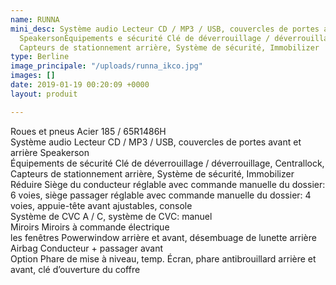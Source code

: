 ```yaml
---
name: RUNNA
mini_desc: Système audio Lecteur CD / MP3 / USB, couvercles de portes avant et arrière
  SpeakersonÉquipements e sécurité Clé de déverrouillage / déverrouillage, ntrallock,
  Capteurs de stationnement arrière, Système de sécurité, Immobilizer
type: Berline
image_principale: "/uploads/runna_ikco.jpg"
images: []
date: 2019-01-19 00:20:09 +0000
layout: produit

---
```

Roues et pneus	Acier 185 / 65R1486H  
Système audio	Lecteur CD / MP3 / USB, couvercles de portes avant et arrière Speakerson  
Équipements de sécurité	Clé de déverrouillage / déverrouillage, Centrallock, Capteurs de stationnement arrière, Système de sécurité, Immobilizer  
Réduire	Siège du conducteur réglable avec commande manuelle du dossier: 6 voies, siège passager réglable avec commande manuelle du dossier: 4 voies, appuie-tête avant ajustables, console  
Système de CVC	A / C, système de CVC: manuel  
Miroirs	Miroirs à commande électrique  
les fenêtres	Powerwindow arrière et avant, désembuage de lunette arrière  
Airbag	Conducteur + passager avant  
Option	Phare de mise à niveau, temp. Écran, phare antibrouillard arrière et avant, clé d’ouverture du coffre